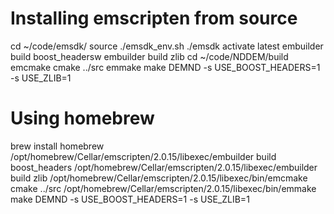 # Installing emscripten from source
cd ~/code/emsdk/
source ./emsdk_env.sh
./emsdk activate latest
embuilder build boost_headersw
embuilder build zlib
cd ~/code/NDDEM/build
emcmake cmake ../src
emmake make DEMND -s USE_BOOST_HEADERS=1 -s USE_ZLIB=1

# Using homebrew
brew install homebrew
/opt/homebrew/Cellar/emscripten/2.0.15/libexec/embuilder build boost_headers
/opt/homebrew/Cellar/emscripten/2.0.15/libexec/embuilder build zlib
/opt/homebrew/Cellar/emscripten/2.0.15/libexec/bin/emcmake cmake ../src
/opt/homebrew/Cellar/emscripten/2.0.15/libexec/bin/emmake make DEMND -s USE_BOOST_HEADERS=1 -s USE_ZLIB=1
